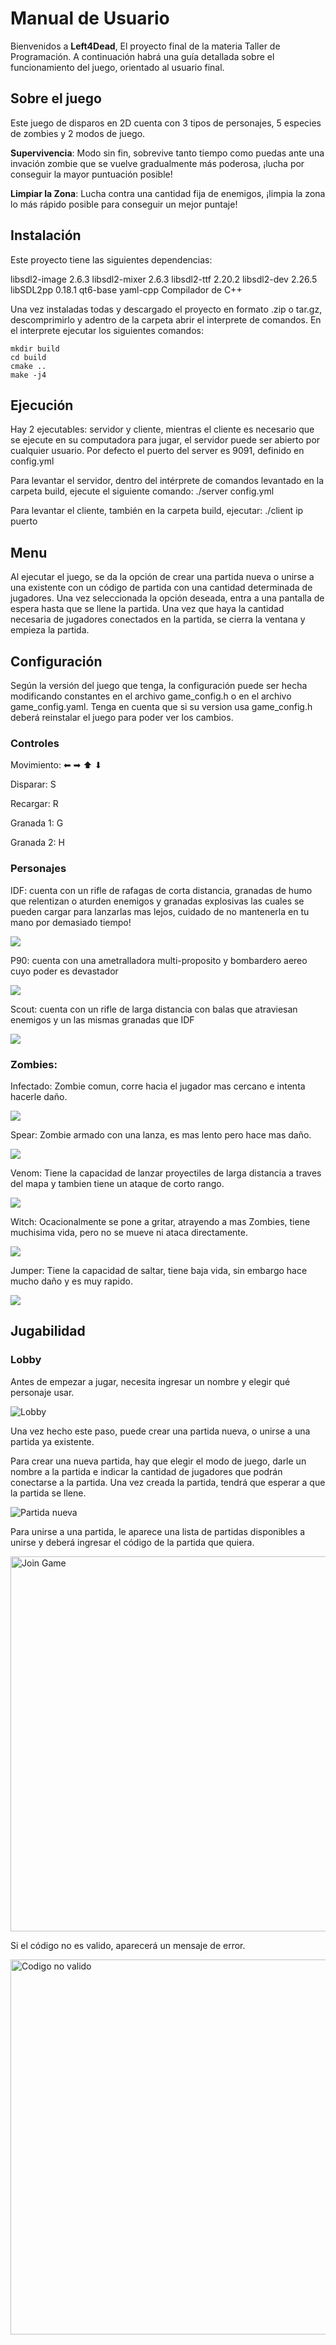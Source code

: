 ﻿# Manual de Usuario

Bienvenidos a **Left4Dead**, El proyecto final de la materia Taller de Programación. A continuación habrá una guía detallada sobre el funcionamiento del juego, orientado al usuario final.

## Sobre el juego

Este juego de disparos en 2D cuenta con 3 tipos de personajes, 5 especies de zombies y 2 modos de juego.

**Supervivencia**: Modo sin fin, sobrevive tanto tiempo como puedas ante una invación zombie que se vuelve gradualmente más poderosa, ¡lucha por conseguir la mayor puntuación posible!

**Limpiar la Zona**: Lucha contra una cantidad fija de enemigos, ¡limpia la zona lo más rápido posible para conseguir un mejor puntaje!

## Instalación

Este proyecto tiene las siguientes dependencias:

libsdl2-image 2.6.3
libsdl2-mixer 2.6.3
libsdl2-ttf 2.20.2
libsdl2-dev 2.26.5
libSDL2pp 0.18.1
qt6-base
yaml-cpp
Compilador de C++

Una vez instaladas todas y descargado el proyecto en formato .zip o tar.gz, descomprimirlo y adentro de la carpeta abrir el interprete de comandos.
En el interprete ejecutar los siguientes comandos:

```console
mkdir build
cd build
cmake ..
make -j4
```

## Ejecución

Hay 2 ejecutables: servidor y cliente, mientras el cliente es necesario que se ejecute en su computadora para jugar, el servidor puede ser abierto por cualquier usuario. Por defecto el puerto del server es 9091, definido en config.yml

Para levantar el servidor, dentro del intérprete de comandos levantado en la carpeta build, ejecute el siguiente comando:
./server config.yml

Para levantar el cliente, también en la carpeta build, ejecutar:
./client ip puerto

## Menu

Al ejecutar el juego, se da la opción de crear una partida nueva o unirse a una existente con un código de partida con una cantidad determinada de jugadores. Una vez seleccionada la opción deseada, entra a una pantalla de espera hasta que se llene la partida. Una vez que haya la cantidad necesaria de jugadores conectados en la partida, se cierra la ventana y empieza la partida.

## Configuración

Según la versión del juego que tenga, la configuración puede ser hecha modificando constantes en el archivo game_config.h o en el archivo game_config.yaml. Tenga en cuenta que si su version usa game_config.h deberá reinstalar el juego para poder ver los cambios.

### Controles

Movimiento: ⬅ ➡ ⬆ ⬇

Disparar: S

Recargar: R

Granada 1: G

Granada 2: H

### Personajes

IDF: cuenta con un rifle de rafagas de corta distancia, granadas de humo que relentizan o aturden enemigos y granadas explosivas las cuales se pueden cargar para lanzarlas mas lejos, cuidado de no mantenerla en tu mano por demasiado tiempo!

![](./resources/user%20manual%20pics/soldier1.png)

P90: cuenta con una ametralladora multi-proposito y bombardero aereo cuyo poder es devastador

![](./resources/user%20manual%20pics/soldier2.png)

Scout: cuenta con un rifle de larga distancia con balas que atraviesan enemigos y un las mismas granadas que IDF

![](./resources/user%20manual%20pics/soldier3.png)

### Zombies:
Infectado: Zombie comun, corre hacia el jugador mas cercano e intenta hacerle daño.

![](./resources/user%20manual%20pics/zombie.png)

Spear: Zombie armado con una lanza, es mas lento pero hace mas daño.

![](./resources/user%20manual%20pics/spear.png)

Venom: Tiene la capacidad de lanzar proyectiles de larga distancia a traves del mapa y tambien tiene un ataque de corto rango.

![](./resources/user%20manual%20pics/venom.png)

Witch: Ocacionalmente se pone a gritar, atrayendo a mas Zombies, tiene muchisima vida, pero no se mueve ni ataca directamente.

![](./resources/user%20manual%20pics/witch.png)

Jumper: Tiene la capacidad de saltar, tiene baja vida, sin embargo hace mucho daño y es muy rapido.

![](./resources/user%20manual%20pics/jumper.png)

## Jugabilidad
### Lobby

Antes de empezar a jugar, necesita ingresar un nombre y elegir qué personaje usar.

![Lobby](./resources/user%20manual%20pics/lobby.gif)

Una vez hecho este paso, puede crear una partida nueva, o unirse a una partida ya existente. 

Para crear una nueva partida, hay que elegir el modo de juego, darle un nombre a la partida e indicar 
la cantidad de jugadores que podrán conectarse a la partida. Una vez creada la partida, tendrá que esperar a que la partida se llene.

![Partida nueva](./resources/user%20manual%20pics/partida_nueva.gif)

Para unirse a una partida, le aparece una lista de partidas disponibles a unirse y deberá ingresar el código de la partida que quiera.

<img src="./resources/user manual pics/join_game.png" alt="Join Game" width="600px">

Si el código no es valido, aparecerá un mensaje de error.

<img src="./resources/user manual pics/codigo_no_valido.png" alt="Codigo no valido" width="600px">
